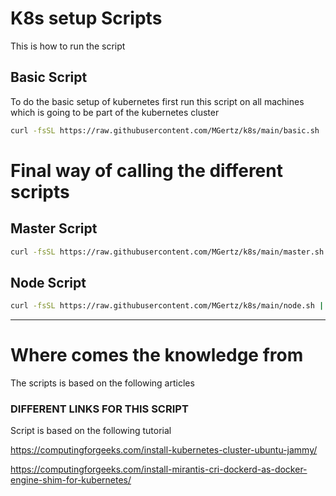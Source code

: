 # K8s setup Scripts

This is how to run the script

## Basic Script
To do the basic setup of kubernetes first run this script on all machines which is going to be part of the kubernetes cluster

```bash
curl -fsSL https://raw.githubusercontent.com/MGertz/k8s/main/basic.sh | sudo sh
```



# Final way of calling the different scripts
## Master Script
```bash
curl -fsSL https://raw.githubusercontent.com/MGertz/k8s/main/master.sh | sudo sh
```

## Node Script
```bash
curl -fsSL https://raw.githubusercontent.com/MGertz/k8s/main/node.sh | sudo sh
```



---
# Where comes the knowledge from
The scripts is based on the following articles
### DIFFERENT LINKS FOR THIS SCRIPT
Script is based on the following tutorial

https://computingforgeeks.com/install-kubernetes-cluster-ubuntu-jammy/

https://computingforgeeks.com/install-mirantis-cri-dockerd-as-docker-engine-shim-for-kubernetes/

